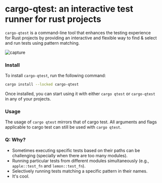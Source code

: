 # cargo-qtest: an interactive test runner for rust projects

`cargo-qtest` is a command-line tool that enhances the testing experience for Rust projects by providing an interactive and flexible way to find & select and run tests using pattern matching.

![capture](https://github.com/onur-ozkan/cargo-qtest/assets/39852038/9274506e-58f1-4676-a387-04240b18048f)

### Install

To install `cargo-qtest`, run the following command:

```sh
cargo install --locked cargo-qtest
```

Once installed, you can start using it with either `cargo qtest` or `cargo-qtest` in any of your projects.

### Usage

The usage of `cargo qtest` mirrors that of cargo test. All arguments and flags applicable to cargo test can still be used with `cargo qtest`.

### Q: Why?

- Sometimes executing specific tests based on their paths can be challenging (specially when there are too many modules).
- Running particular tests from different modules simultaneously (e.g., `apple::test_fn` and `lemon::test_fn`).
- Selectively running tests matching a specific pattern in their names.
- It's cool.
